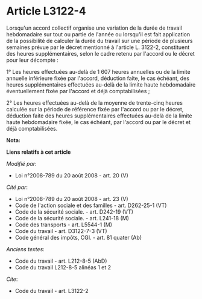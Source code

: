 # Article L3122-4

Lorsqu'un accord collectif organise une variation de la durée de travail hebdomadaire sur tout ou partie de l'année ou
lorsqu'il est fait application de la possibilité de calculer la durée du travail sur une période de plusieurs semaines prévue
par le décret mentionné à l'article L. 3122-2, constituent des heures supplémentaires, selon le cadre retenu par l'accord ou
le décret pour leur décompte : 

1° Les heures effectuées au-delà de 1 607 heures annuelles ou de la limite annuelle inférieure fixée par l'accord, déduction
faite, le cas échéant, des heures supplémentaires effectuées au-delà de la limite haute hebdomadaire éventuellement fixée par
l'accord et déjà comptabilisées ; 

2° Les heures effectuées au-delà de la moyenne de trente-cinq heures calculée sur la période de référence fixée par l'accord
ou par le décret, déduction faite des heures supplémentaires effectuées au-delà de la limite haute hebdomadaire fixée, le cas
échéant, par l'accord ou par le décret et déjà comptabilisées.

**Nota:**



**Liens relatifs à cet article**

_Modifié par_:

  - Loi n°2008-789 du 20 août 2008 - art. 20 (V)

_Cité par_:

  - Loi n°2008-789 du 20 août 2008 - art. 23 (V)
  - Code de l'action sociale et des familles - art. D262-25-1 (VT)
  - Code de la sécurité sociale. - art. D242-19 (VT)
  - Code de la sécurité sociale. - art. L241-18 (M)
  - Code des transports - art. L5544-1 (M)
  - Code du travail - art. D3122-7-3 (VT)
  - Code général des impôts, CGI. - art. 81 quater (Ab)

_Anciens textes_:

  - Code du travail - art. L212-8-5 (AbD)
  - Code du travail L212-8-5 alinéas 1 et 2

_Cite_:

  - Code du travail - art. L3122-2
